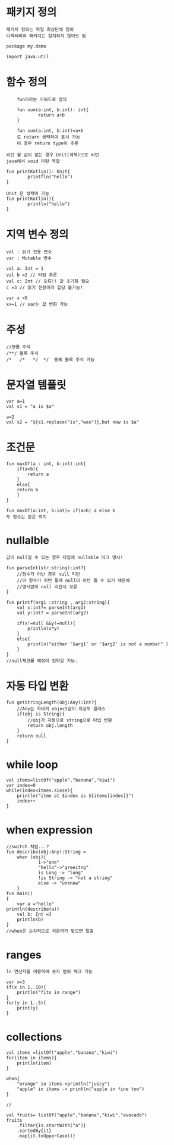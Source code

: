 
# 패키지 정의

    패키지 정의는 파일 최상단에 정의
    디렉터리와 패키지는 일치하지 않아도 됨

    package my.demo

    import java.util

# 함수 정의

        fun이라는 키워드로 정의
        
        fun sum(a:int, b:int): int{
                return a+b
        }

        fun sum(a:int, b:int)=a+b
        로 return 생략하여 표시 가능
        이 경우 return type이 추론

    리턴 할 값이 없는 경우 Unit(객체)으로 리턴
    java에서 void 리턴 역할
    
    fun printKotlin(): Unit{
            printfln("hello")
    }
    
    Unit 은 생략이 가능
    fun printKotlin(){
            println("hello")
    }

# 지역 변수 정의

    val : 읽기 전용 변수
    var : Mutable 변수
    
    val a: Int = 1
    val b =2 // 타입 추론
    val c: Int // 오류!! 값 초기화 필요
    c =3 // 읽기 전용이라 할당 불가능!

    var x =5
    x+=1 // var는 값 변화 가능

# 주성

    //한줄 주석
    /**/ 블록 주석
    /*   /*   */  */  중복 블록 주석 가능

# 문자열 템플릿

    var a=1
    val s1 = "a is $a"

    a=2
    val s2 = "${s1.replace("is","was")},but now is $a"

# 조건문

    fun maxOf(a : int, b:int):int{
        if(a>b){
            return a
        }
        else{
        return b
        }
    }

    fun maxOf(a:int, b:int)= if(a>b) a else b 
    두 함수는 같은 의미

# nullalble

    값이 null일 수 있는 경우 타입에 nullable 마크 명시!
    
    fun parseInt(str:string):int?{
        //정수가 아닌 경우 null 리턴
        //이 함수가 리턴 될때 null이 리턴 될 수 있기 때문에
        //명시없이 null 리턴시 오류
    }
    
    fun printf(arg1 :string , arg2:string){
        val x:int?= parseInt(arg1)
        val y:int? = parseInt(arg2)

        if(x!=null &&y!=null){
            println(x*y)
        }
        else{
            println("either '$arg1' or '$arg2' is not a number" )
        }
    }
    //null체크를 해줘야 컴파일 가능.

# 자동 타입 변환

    fun getStringLength(obj:Any):Int?{
        //Any는 자바의 object같이 최상위 클래스 
        if(obj is String){
            //obj가 자동으로 string으로 타입 변환
            return obj.length
        }
        return null
    }

# while loop

    val items=listOf("apple","banana","kiwi")
    var index=0
    while(index<itmes.sieze){
        println("itme at $index is ${items[index]}")
        index++
    }

# when expression
    //switch 처럼...?
    fun describe(obj:Any):String =
        when (obj){
                1->"one"
                "hello"->"greeitng"
                is Long -> "long"
                !is String -> "not a string"
                else -> "unknow"
        } 
    fun main()
    { 
        var a ="hello"
    println(describe(a))
        val b: Int =3
        println(b)
    }
    //when은 순차적으로 처음꺼가 맞으면 탈출
# ranges

    ln 연산자를 이용하여 숫자 범위 체크 가능

    var x=3
    if(x in 1..10){
        println("fits in range")
    }
    for(y in 1..5){
        print(y)
    }

# collections

    val items =listOf("apple","banana","kiwi")
    for(item in items){
        println(item)
    }

    when{
        "orange" in items->println("juicy")
        "apple" in items -> println("apple in fine too")
    }

    //

    val fruits= listOf("apple","banana","kiwi","avocado")
    fruits
        .filter{is.startWith("a")}
        .sortedBy{it}
        .map{it.toUpperCase()}